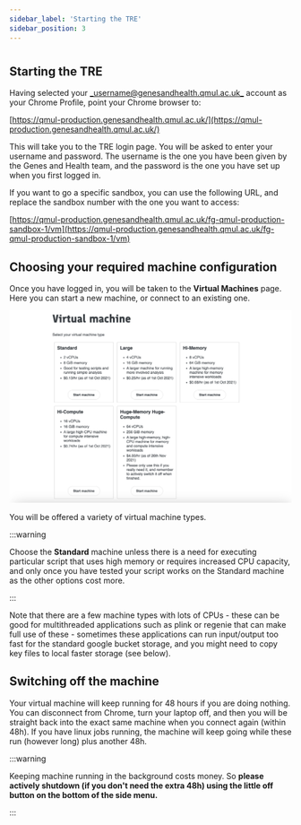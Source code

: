 ```yaml
---
sidebar_label: 'Starting the TRE'
sidebar_position: 3
---
```


# 

## **Starting the TRE**

Having selected your [_username@genesandhealth.qmul.ac.uk_](mailto:username@genesandhealth.qmul.ac.uk) account as your Chrome Profile, point your Chrome browser to:

[https://qmul-production.genesandhealth.qmul.ac.uk/](https://qmul-production.genesandhealth.qmul.ac.uk/)

This will take you to the TRE login page. You will be asked to enter your username and password. The username is the one you have been given by the Genes and Health team, and the password is the one you have set up when you first logged in.

If you want to go a specific sandbox, you can use the following URL, and replace the sandbox number with the one you want to access:

[https://qmul-production.genesandhealth.qmul.ac.uk/fg-qmul-production-sandbox-1/vm](https://qmul-production.genesandhealth.qmul.ac.uk/fg-qmul-production-sandbox-1/vm)

## Choosing your required machine configuration

Once you have logged in, you will be taken to the **Virtual Machines** page. Here you can start a new machine, or connect to an existing one.

![IVM](images/config.png)

You will be offered a variety of virtual machine types.

:::warning

Choose the **Standard** machine unless there is a need for executing particular script that uses high memory or requires increased CPU capacity, and only once you have tested your script works on the Standard machine as the other options cost more.

:::

Note that there are a few machine types with lots of CPUs - these can be good for multithreaded applications such as plink or regenie that can make full use of these - sometimes these applications can run input/output too fast for the standard google bucket storage, and you might need to copy key files to local faster storage (see below).

## Switching off the machine

Your virtual machine will keep running for 48 hours if you are doing nothing. You can disconnect from Chrome, turn your laptop off, and then you will be straight back into the exact same machine when you connect again (within 48h). If you have linux jobs running, the machine will keep going while these run (however long) plus another 48h.

:::warning

Keeping machine running in the background costs money. So **please actively shutdown (if you don't need the extra 48h) using the little off button on the bottom of the side menu.**

:::


